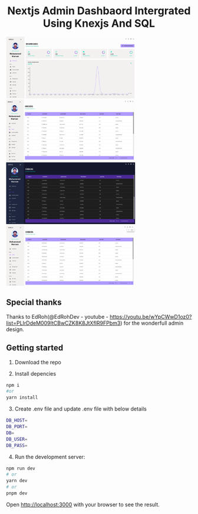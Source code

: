 <p align="center">
    <h1 align="center">Nextjs Admin Dashbaord Intergrated Using Knexjs And SQL</h1>
    <div>
        <img src="./website-images/website-screenshot-1.png" width="350" title="hover text">
        <img src="./website-images/website-screenshot-2.png" width="350" title="hover text">
    </div>
    <div>
        <img src="./website-images/website-screenshot-3.png" width="350" title="hover text">
        <img src="./website-images/website-screenshot-4.png" width="350" title="hover text">
    </div>
</p>

## Special thanks

Thanks to EdRoh(@EdRohDev - youtube - https://youtu.be/wYpCWwD1oz0?list=PLIrDdeM009ItCBwCZK8K8JtXfIR9FPbm3) for the wonderfull admin design.

## Getting started

1. Download the repo

2. Install depencies

```bash
npm i
#or
yarn install
```
3. Create .env file and update .env file with below details

```bash
DB_HOST=
DB_PORT=
DB=
DB_USER=
DB_PASS=
```

4. Run the development server:

```bash
npm run dev
# or
yarn dev
# or
pnpm dev
```

Open [http://localhost:3000](http://localhost:3000) with your browser to see the result.
